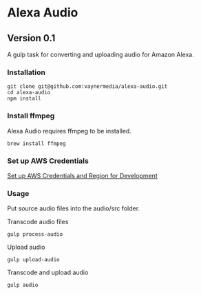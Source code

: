 # Alexa Audio
## Version 0.1

A gulp task for converting and uploading audio for Amazon Alexa.

### Installation

```
git clone git@github.com:vaynermedia/alexa-audio.git
cd alexa-audio
npm install
```

### Install ffmpeg

Alexa Audio requires ffmpeg to be installed.
```
brew install ffmpeg
```

### Set up AWS Credentials

[Set up AWS Credentials and Region for Development](http://docs.aws.amazon.com/sdk-for-java/v1/developer-guide/setup-credentials.html)

### Usage
Put source audio files into the audio/src folder.

Transcode audio files
```
gulp process-audio
```

Upload audio
```
gulp upload-audio
```

Transcode and upload audio
```
gulp audio
```
